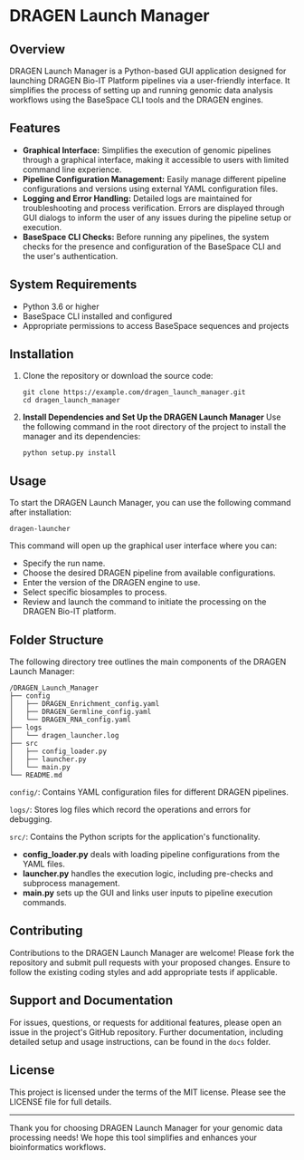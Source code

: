 # DRAGEN Launch Manager

## Overview

DRAGEN Launch Manager is a Python-based GUI application designed for launching DRAGEN Bio-IT Platform pipelines via a user-friendly interface. It simplifies the process of setting up and running genomic data analysis workflows using the BaseSpace CLI tools and the DRAGEN engines.

## Features

- **Graphical Interface:** Simplifies the execution of genomic pipelines through a graphical interface, making it accessible to users with limited command line experience.
- **Pipeline Configuration Management:** Easily manage different pipeline configurations and versions using external YAML configuration files.
- **Logging and Error Handling:** Detailed logs are maintained for troubleshooting and process verification. Errors are displayed through GUI dialogs to inform the user of any issues during the pipeline setup or execution.
- **BaseSpace CLI Checks:** Before running any pipelines, the system checks for the presence and configuration of the BaseSpace CLI and the user's authentication.

## System Requirements

- Python 3.6 or higher
- BaseSpace CLI installed and configured
- Appropriate permissions to access BaseSpace sequences and projects

## Installation

1. Clone the repository or download the source code:
   ```
   git clone https://example.com/dragen_launch_manager.git
   cd dragen_launch_manager
   ```
2. **Install Dependencies and Set Up the DRAGEN Launch Manager**
   Use the following command in the root directory of the project to install the manager and its dependencies:
   ```
   python setup.py install
   ```

## Usage

To start the DRAGEN Launch Manager, you can use the following command after installation:

```
dragen-launcher
```

This command will open up the graphical user interface where you can:

- Specify the run name.
- Choose the desired DRAGEN pipeline from available configurations.
- Enter the version of the DRAGEN engine to use.
- Select specific biosamples to process.
- Review and launch the command to initiate the processing on the DRAGEN Bio-IT platform.

## Folder Structure

The following directory tree outlines the main components of the DRAGEN Launch Manager:

```
/DRAGEN_Launch_Manager
├── config
│   ├── DRAGEN_Enrichment_config.yaml
│   ├── DRAGEN_Germline_config.yaml
│   └── DRAGEN_RNA_config.yaml
├── logs
│   └── dragen_launcher.log
├── src
│   ├── config_loader.py
│   ├── launcher.py
│   └── main.py
└── README.md
```
`config/`: Contains YAML configuration files for different DRAGEN pipelines.

`logs/`: Stores log files which record the operations and errors for debugging.

`src/`: Contains the Python scripts for the application's functionality.

- **config_loader.py** deals with loading pipeline configurations from the YAML files.
- **launcher.py** handles the execution logic, including pre-checks and subprocess management.
- **main.py** sets up the GUI and links user inputs to pipeline execution commands.

## Contributing

Contributions to the DRAGEN Launch Manager are welcome! Please fork the repository and submit pull requests with your proposed changes. Ensure to follow the existing coding styles and add appropriate tests if applicable.

## Support and Documentation

For issues, questions, or requests for additional features, please open an issue in the project's GitHub repository. Further documentation, including detailed setup and usage instructions, can be found in the `docs` folder.

## License

This project is licensed under the terms of the MIT license. Please see the LICENSE file for full details.

---

Thank you for choosing DRAGEN Launch Manager for your genomic data processing needs! We hope this tool simplifies and enhances your bioinformatics workflows.